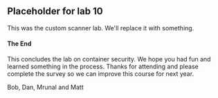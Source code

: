 ## Placeholder for lab 10

This was the custom scanner lab. We'll replace it with something.


#### The End

This concludes the lab on container security. We hope you had fun and learned something in the process. Thanks for attending and please complete the survey so we can improve this course for next year.

Bob, Dan, Mrunal and Matt




